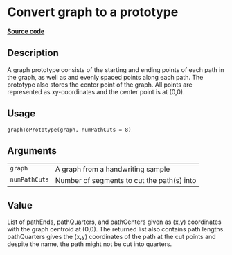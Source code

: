 

# Convert graph to a prototype

[**Source code**](https://github.com/CSAFE-ISU/handwriter/tree/176-automatic-documentation/R/#L)

## Description

A graph prototype consists of the starting and ending points of each
path in the graph, as well as and evenly spaced points along each path.
The prototype also stores the center point of the graph. All points are
represented as xy-coordinates and the center point is at (0,0).

## Usage

<pre><code class='language-R'>graphToPrototype(graph, numPathCuts = 8)
</code></pre>

## Arguments

<table>
<tr>
<td style="white-space: nowrap; font-family: monospace; vertical-align: top">
<code id="graph">graph</code>
</td>
<td>
A graph from a handwriting sample
</td>
</tr>
<tr>
<td style="white-space: nowrap; font-family: monospace; vertical-align: top">
<code id="numPathCuts">numPathCuts</code>
</td>
<td>
Number of segments to cut the path(s) into
</td>
</tr>
</table>

## Value

List of pathEnds, pathQuarters, and pathCenters given as (x,y)
coordinates with the graph centroid at (0,0). The returned list also
contains path lengths. pathQuarters gives the (x,y) coordinates of the
path at the cut points and despite the name, the path might not be cut
into quarters.
